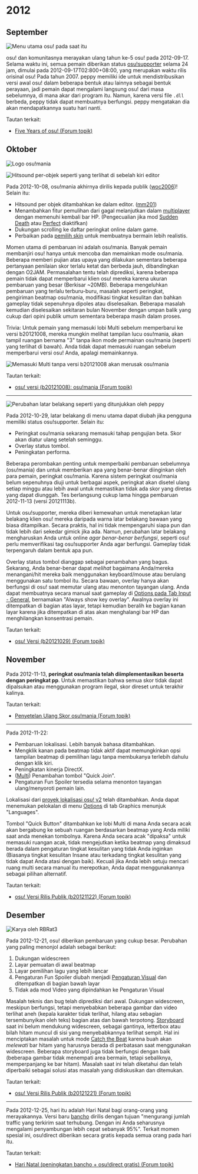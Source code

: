 # 2012

## September

![](img/2012-09_01.jpg "Menu utama osu! pada saat itu")

osu! dan komunitasnya merayakan ulang tahun ke-5 osu! pada 2012-09-17. Selama waktu ini, semua pemain diberikan status [osu!supporter](/wiki/osu!supporter) selama 24 jam, dimulai pada 2012-09-17T02:800+08:00, yang merupakan waktu rilis orisinal osu! Pada tahun 2007. peppy memiliki ide untuk mendistribusikan versi awal osu! dalam beberapa bentuk atau lainnya sebagai bentuk perayaan, jadi pemain dapat mengalami langsung osu! dari masa sebelumnya, di mana akar dari program itu. Namun, karena versi file `.dll` berbeda, peppy tidak dapat membuatnya berfungsi. peppy mengatakan dia akan mendapatkannya suatu hari nanti.

Tautan terkait:

- [Five Years of osu! (Forum topik)](https://osu.ppy.sh/community/forums/topics/98349)

## Oktober

![](img/2012-10_01.jpg "Logo osu!mania")

![](img/2012-10_02.jpg "Hitsound per-objek seperti yang terlihat di sebelah kiri editor")

Pada 2012-10-08, osu!mania akhirnya dirilis kepada publik ([woc2006](https://osu.ppy.sh/users/1105845))! Selain itu:

- Hitsound per objek ditambahkan ke dalam editor. ([mm201](https://osu.ppy.sh/users/30655))
- Menambahkan fitur pemulihan dari gagal melanjutkan dalam [multiplayer](/wiki/Client/Interface/Multiplayer) dengan memenuhi kembali bar HP. (Pengecualian jika mod [Sudden Death](/wiki/Game_modifier/Sudden_Death) atau [Perfect](/wiki/Game_modifier/Perfect) diaktifkan)
- Dukungan scrolling ke daftar peringkat online dalam game.
- Perbaikan pada [pemilih skin](/wiki/Client/Options#skin) untuk membuatnya bermain lebih realistis.

Momen utama di pembaruan ini adalah osu!mania. Banyak pemain membanjiri osu! hanya untuk mencoba dan memainkan mode osu!mania. Beberapa memberi pujian atas upaya yang dilakukan sementara beberapa pertanyaan penilaian skor terlalu ketat dan berbeda jauh, dibandingkan dengan O2JAM. Permasalahan tentu telah diprediksi, karena beberapa pemain tidak dapat memperbarui klien osu! mereka karena ukuran pembaruan yang besar (Berkisar ~20MB). Beberapa mengeluhkan pembaruan yang terlalu terburu-buru, masalah seperti peringkat, pengiriman beatmap osu!mania, modifikasi tingkat kesulitan dan bahkan gameplay tidak sepenuhnya dipoles atau diselesaikan. Beberapa masalah kemudian diselesaikan sekitaran bulan November dengan umpan balik yang cukup dari opini publik umum sementara beberapa masih dalam proses.

Trivia: Untuk pemain yang memasuki lobi Multi sebelum memperbarui ke versi b20121008, mereka mungkin melihat tampilan lucu osu!mania, akan tampil ruangan bernama "3" tanpa ikon mode permainan osu!mania (seperti yang terlihat di bawah). Anda tidak dapat memasuki ruangan sebelum memperbarui versi osu! Anda, apalagi memainkannya.

![](img/2012-10_03.jpg "Memasuki Multi tanpa versi b20121008 akan merusak osu!mania")

Tautan terkait:

- [osu! versi (b20121008): osu!mania (Forum topik)](https://osu.ppy.sh/community/forums/posts/1825880)

---

![](img/2012-10_04.jpg "Perubahan latar belakang seperti yang ditunjukkan oleh peppy")

Pada 2012-10-29, latar belakang di menu utama dapat diubah jika pengguna memiliki status osu!supporter. Selain itu:

- Peringkat osu!mania sekarang memasuki tahap pengujian beta. Skor akan diatur ulang setelah seminggu.
- Overlay status tombol.
- Peningkatan performa.

Beberapa perombakan penting untuk memperbaiki pembaruan sebelumnya (osu!mania) dan untuk memberikan apa yang benar-benar diinginkan oleh para pemain, peringkat osu!mania. Karena sistem peringkat osu!mania belum sepenuhnya diuji untuk berbagai aspek, peringkat akan disetel ulang setiap minggu atau lebih awal untuk memastikan tidak ada skor yang diretas yang dapat diunggah. Tes berlangsung cukup lama hingga pembaruan 2012-11-13 (versi 20121113b).

Untuk osu!supporter, mereka diberi kemewahan untuk menetapkan latar belakang klien osu! mereka daripada warna latar belakang bawaan yang biasa ditampilkan. Secara praktis, hal ini tidak mempengaruhi siapa pun dan tidak lebih dari sekedar gimick jika ada. Namun, perubahan latar belakang mengharuskan Anda untuk online *agar benar-benar berfungsi*, seperti osu! perlu memverifikasi tag osu!supporter Anda agar berfungsi. Gameplay tidak terpengaruh dalam bentuk apa pun.

Overlay status tombol dianggap sebagai penambahan yang bagus. Sekarang, Anda benar-benar dapat *melihat* bagaimana Anda/mereka menangani/hit mereka baik menggunakan keyboard/mouse atau berulang menggunakan satu tombol itu. Secara bawaan, overlay hanya akan berfungsi di osu! saat memutar ulang atau menonton tayangan ulang. Anda dapat membuatnya secara manual saat gameplay di [Options pada Tab Input - General](/wiki/Client/Options#general.1), bernamakan "Always show key overlay". Awalnya overlay ini ditempatkan di bagian atas layar, tetapi kemudian beralih ke bagian kanan layar karena jika ditempatkan di atas akan menghalangi bar HP dan menghilangkan konsentrasi pemain.

Tautan terkait:

- [osu! Versi (b20121029) (Forum topik)](https://osu.ppy.sh/community/forums/topics/103427)

## November

Pada 2012-11-13, **peringkat osu!mania telah diimplementasikan beserta dengan peringkat pp**. Untuk memastikan bahwa semua skor tidak dapat dipalsukan atau menggunakan program ilegal, skor direset untuk terakhir kalinya.

Tautan terkait:

- [Penyetelan Ulang Skor osu!mania (Forum topik)](https://osu.ppy.sh/community/forums/topics/105564)

---

Pada 2012-11-22:

- Pembaruan lokalisasi. Lebih banyak bahasa ditambahkan.
- Mengklik kanan pada beatmap tidak aktif dapat memungkinkan opsi tampilan beatmap di pemilihan lagu tanpa membukanya terlebih dahulu dengan klik kiri.
- Peningkatan kinerja DirectX.
- ([Multi](/wiki/Client/Interface/Multiplayer)) Penambahan tombol "Quick Join".
- Pengaturan Fun Spoiler tersedia selama menonton tayangan ulang/menyoroti pemain lain.

Lokalisasi dari [proyek lokalisasi osu! v2](https://osu.ppy.sh/community/forums/topics/104342) telah ditambahkan. Anda dapat menemukan pelokalan di menu [Options](/wiki/Client/Options) di tab Graphics menunjuk "Languages".

Tombol "Quick Button" ditambahkan ke lobi Multi di mana Anda secara acak akan bergabung ke sebuah ruangan berdasarkan beatmap yang Anda miliki saat anda menekan tombolnya. Karena Anda secara acak "dipaksa" untuk memasuki ruangan acak, tidak mengejutkan ketika beatmap yang dimaksud berada dalam pengaturan tingkat kesulitan yang tidak Anda inginkan (Biasanya tingkat kesulitan Insane atau terkadang tingkat kesulitan yang tidak dapat Anda atasi dengan baik). Kecuali jika Anda lebih setuju mencari ruang multi secara manual itu merepotkan, Anda dapat menggunakannya sebagai pilihan alternatif.

Tautan terkait:

- [osu! Versi Rilis Publik (b20121122) (Forum topik)](https://osu.ppy.sh/community/forums/topics/106677)

## Desember

![](img/2012-12_01.png "Karya oleh RBRat3")

Pada 2012-12-21, osu! diberikan pembaruan yang cukup besar. Perubahan yang paling menonjol adalah sebagai berikut:

1. Dukungan widescreen
2. Layar pemuatan di awal beatmap
3. Layar pemilihan lagu yang lebih lancar
4. Pengaturan Fun Spoiler diubah menjadi [Pengaturan Visual](/wiki/Client/Interface/Visual_settings) dan ditempatkan di bagian bawah layar
5. Tidak ada mod Video yang dipindahkan ke Pengaturan Visual

Masalah teknis dan bug telah diprediksi dari awal. Dukungan widescreen, meskipun berfungsi, tetapi menyebabkan beberapa gambar dan video terlihat aneh (kepala karakter tidak terlihat, hilang atau sebagian tersembunyikan oleh teks) bagian atas dan bawah terpotong. [Storyboard](/wiki/Storyboard) saat ini belum mendukung widescreen, sebagai gantinya, letterbox atau bilah hitam muncul di sisi yang menyebabkannya terlihat sempit. Hal ini menciptakan masalah untuk mode [Catch the Beat](/wiki/Game_mode/osu!catch) karena buah akan *melewati* bar hitam yang harusnya berada di perbatasan saat menggunakan widescreen. Beberapa storyboard juga tidak berfungsi dengan baik (beberapa gambar tidak menempati area bermain, tetapi sebaliknya, memperpanjang ke bar hitam). Masalah saat ini telah diketahui dan telah diperbaiki sebagai solusi atas masalah yang didiskusikan dan ditemukan.

Tautan terkait:

- [osu! Versi Rilis Publik (b20121221) (Forum topik)](https://osu.ppy.sh/community/forums/topics/110459)

---

Pada 2012-12-25, hari itu adalah Hari Natal bagi orang-orang yang merayakannya. Versi baru [bancho](/wiki/Bancho_(server)) dirilis dengan tujuan "mengurangi jumlah traffic yang terkirim saat terhubung. Dengan ini Anda seharusnya mengalami penyambungan lebih cepat sebanyak 95%". Terkait momen spesial ini, osu!direct diberikan secara gratis kepada semua orang pada hari itu.

Tautan terkait:

- [Hari Natal (peningkatan bancho + osu!direct gratis) (Forum topik)](https://osu.ppy.sh/community/forums/posts/2005499)
